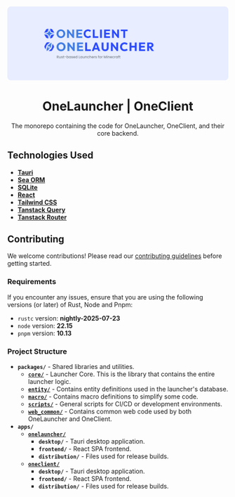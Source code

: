 <div align="center">

<img src=".github/media/RepoBanner.png" alt="Repository Banner" />

# OneLauncher  |  OneClient
The monorepo containing the code for OneLauncher, OneClient, and their core backend.

</div>

## Technologies Used
- [**Tauri**](https://tauri.app/)
- [**Sea ORM**](https://www.sea-ql.org/SeaORM/)
- [**SQLite**](https://www.sqlite.org/)
- [**React**](https://react.dev/)
- [**Tailwind CSS**](https://tailwindcss.com/)
- [**Tanstack Query**](https://tanstack.com/query/latest)
- [**Tanstack Router**](https://tanstack.com/router/latest)

## Contributing
We welcome contributions! Please read our [contributing guidelines](CONTRIBUTING.md) before getting started.

### Requirements

If you encounter any issues, ensure that you are using the following versions (or later) of Rust, Node and Pnpm:

- `rustc` version: **nightly-2025-07-23**
- `node` version: **22.15**
- `pnpm` version: **10.13**

### Project Structure
- **`packages/`** - Shared libraries and utilities.
  - [**`core/`**](./packages/core/) - Launcher Core. This is the library that contains the entire launcher logic.
  - [**`entity/`**](./packages/entity/) - Contains entity definitions used in the launcher's database.
  - [**`macro/`**](./packages/macro/) - Contains macro definitions to simplify some code.
  - [**`scripts/`**](./packages/scripts/) - General scripts for CI/CD or development environments.
  - [**`web_common/`**](./packages/web_common/) - Contains common web code used by both OneLauncher and OneClient.
- **`apps/`**
  - [**`onelauncher/`**](./apps/onelauncher/)
    - **`desktop/`** - Tauri desktop application.
	- **`frontend/`** - React SPA frontend.
	- **`distribution/`** - Files used for release builds.
  - [**`oneclient/`**](./apps/oneclient/)
    - **`desktop/`** - Tauri desktop application.
	- **`frontend/`** - React SPA frontend.
	- **`distribution/`** - Files used for release builds.
